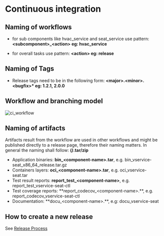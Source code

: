 # Continuous integration

## Naming of workflows

* for sub components like hvac_service and seat_service use pattern:
    **\<subcomponent>_\<action> eg: hvac_service**

* for overall tasks use pattern:
    **\<action> eg: release**

## Naming of Tags

* Release tags need to be in the following form:
    **\<major>.\<minor>.\<bugfix>\* eg: 1.2.1, 2.0.0**
## Workflow and branching model
![ci_workflow](./doc/ci_workflow.svg)


## Naming of artifacts

Artifacts result from the workflow are used in other workflows and might be published directly to a release page, therefore their naming matters.
In general the naming shall follow: **<type>(_<sub-type>)_<componenent-name>.tar/zip**

* Application binaries: **bin_\<component-name\>_<hwarch>_<buildtype>.tar**, e.g. bin_vservice-seat_x86_64_release.tar.gz
* Containers layers: **oci_\<component-name\>.tar**, e.g. oci_vservice-seat.tar
* Test result reports: **report_test_\<component-name\>**, e.g. report_test_vservice-seat-ctl
* Test coverage reports: **report_codecov_\<component-name\>.\**, e.g. report_codecov_vservice-seat-ctl
* Documentation: **docu_\<component-name\>.\**, e.g: docu_vservice-seat

## How to create a new release

See [Release Process](https://github.com/eclipse-kuksa/kuksa-incubation/wiki/Release-Process)


